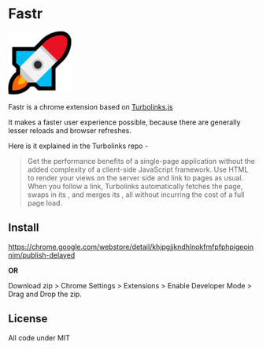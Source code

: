 # Fastr

![rocket logo](extension/icon.png)

Fastr is a chrome extension based on [Turbolinks.js](https://github.com/turbolinks/turbolinks)

It makes a faster user experience possible, because there are generally lesser reloads and browser refreshes.

Here is it explained in the Turbolinks repo - 

>Get the performance benefits of a single-page application without the added complexity of a client-side JavaScript framework. Use HTML to render your views on the server side and link to pages as usual. When you follow a link, Turbolinks automatically fetches the page, swaps in its <body>, and merges its <head>, all without incurring the cost of a full page load.

## Install

https://chrome.google.com/webstore/detail/khjpgjjkndhlnokfmfpfphpigeoinnim/publish-delayed

**OR**

Download zip > Chrome Settings > Extensions > Enable Developer Mode > Drag and Drop the zip.



## License

All code under MIT
